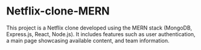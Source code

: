 # Netflix-clone-MERN
This project is a Netflix clone developed using the MERN stack (MongoDB, Express.js, React, Node.js). It includes features such as user authentication, a main page showcasing available content, and team information.
